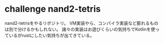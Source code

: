 # challenge nand2-tetris

nand2-tetrisをやるリポジトリ。
VM実装やら、コンパイラ実装など膨れるものは別で分けるかもしれない。
諸々の実装はお遊びくらいの気持ちでKotlinを使っているがrustにしたい気持ちが出てきている。
